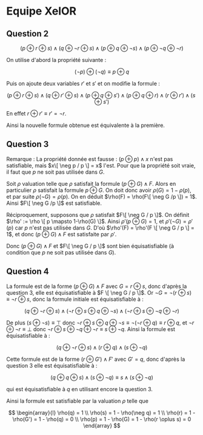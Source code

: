 # Equipe XelOR

## Question 2

$$(p\oplus r \oplus s) \land (q \oplus \neg r \oplus s) \land (p \oplus q \oplus \neg s) \land (p \oplus \neg q \oplus \neg r)$$

On utilise d'abord la propriété suivante :

$$(\neg p) \oplus (\neg q) \equiv p \oplus q$$

Puis on ajoute deux variables $r'$ et $s'$ et on modifie la formule :

$$
(p\oplus r \oplus s) \land (q \oplus r' \oplus s) \land (p \oplus q \oplus s') \land (p \oplus q \oplus r) \land (r \oplus r') \land (s \oplus s')
$$

En effet $r \oplus r' \equiv r' = \neg r$.

Ainsi la nouvelle formule obtenue est équivalente à la première. 

## Question 3

Remarque : La propriété donnée est fausse : $(p \oplus p) \land x$ n'est pas satisfiable, mais $x\[ \neg p / p \] = x$ l'est. Pour que la propriété soit vraie, il faut que $p$ ne soit pas utilisée dans $G$.

Soit $\rho$ valuation telle que $\rho$ satisfait la formule $(p \oplus G) \land F$. Alors en particulier $\rho$ satisfait la formule $p \oplus G$.
On doit donc avoir $\rho(G) = 1 - \rho(p)$, et par suite $\rho(\neg G) = \rho(p)$. On en déduit $\rho(F) = \rho(F\[ \neg G /p \]) = 1$. Ainsi $F\[ \neg G /p \]$ est satisfiable.

Réciproquement, supposons que $\rho$ satisfait $F\[ \neg G / p \]$. On définit $\rho' := \rho \[ p \mapsto 1-\rho(G) \]$.
Ainsi $\rho'(p \oplus G) = 1$, et $\rho'(\neg G) = \rho'(p)$ car $p$ n'est pas utilisée dans $G$. D'où $\rho'(F) = \rho'(F \[ \neg G / p \] = 1$, et donc $(p \oplus G) \land F$ est satisfaite par $\rho'$.

Donc $(p \oplus G) \land F$ et $F\[ \neg G / p \]$ sont bien équisatisfiable (à condition que $p$ ne soit pas utilisée dans $G$).

## Question 4

La formule est de la forme $(p \oplus G) \land F$ avec $G = r \oplus s$, donc d'après la question 3, elle est équisatisfiable à $F \[ \neg G / p \]$.
Or $\neg G = \neg (r \oplus s) \equiv \neg r \oplus s$, donc la formule initiale est équisatisfiable à :

$$
(q \oplus \neg r \oplus s) \land (\neg r \oplus s \oplus q \oplus \neg s) \land (\neg r \oplus s \oplus \neg q \oplus \neg r)
$$

De plus $(s \oplus \neg s) \equiv \top$ donc $\neg r \oplus s \oplus q \oplus \neg s \equiv \neg (\neg r \oplus q) \equiv r \oplus q$, et $\neg r \oplus \neg r \equiv \bot$ donc $\neg r \oplus s \oplus \neg q \oplus \neg r \equiv s \oplus \neg q$.
Ainsi la formule est équisatisfiable à :

$$
(q \oplus \neg r \oplus s) \land (r \oplus q) \land (s \oplus \neg q)
$$

Cette formule est de la forme $(r \oplus G') \land F'$ avec $G' = q$, donc d'après la question 3 elle est équisatisfiable à :

$$
(q \oplus q \oplus s) \land (s \oplus \neg q)
\equiv s \land (s \oplus \neg q)
$$

qui est équisatisfiable à $q$ en utilisant encore la question 3.

Ainsi la formule est satisfiable par la valuation $\rho$ telle que

$$
\begin{array}{l}
\rho(q) = 1 \\
\rho(s) = 1 - \rho(\neg q) = 1 \\
\rho(r) = 1 - \rho(G') = 1 - \rho(q) = 0 \\
\rho(p) = 1 - \rho(G) = 1 - \rho(r \oplus s) = 0
\end{array}
$$
